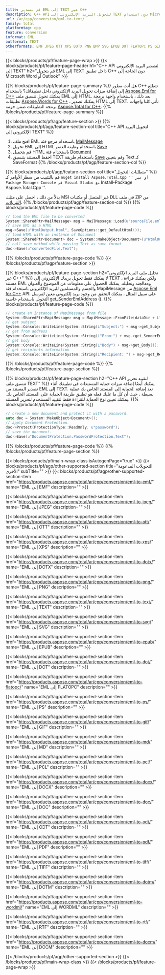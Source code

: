 ```yaml
---
title: قم بتصدير EML إلى TEXT عبر C++
description: C++ API لتحويل البريد الإلكتروني إلى TEXT دون استخدام Microsoft Word أو Outlook
url: /ar/cpp/conversion/eml-to-text/
family: total
platformtag: cpp
feature: conversion
informat: EML
outformat: TEXT
otherformats: EMF JPEG OTT XPS DOTX PNG BMP SVG EPUB DOT FLATOPC PS GIF MD PCL DOCX DOC ODT PDF TIFF DOTM WORDML RTF DOCM
---
```

{{< blocks/products/pf/feature-page-wrap >}}
{{< blocks/products/pf/feature-page-header h1="C++ API لتصدير البريد الإلكتروني إلى TEXT" h2="قم بتحويل EML إلى TEXT داخل تطبيق C++ دون الحاجة إلى Microsoft Word أو Outlook" >}}

{{% blocks/products/pf/feature-page-summary %}}
هل أنت مطور C++ تتطلع إلى إضافة ميزات تحويل البريد الإلكتروني داخل تطبيقاتك؟ باستخدام [Aspose.Eml for C++](https://products.aspose.com/eml/cpp/) يمكنك تحويل تنسيق ملف EML إلى HTML. بعد ذلك ، باستخدام واجهة برمجة تطبيقات [Aspose.Words for C++](https://products.aspose.com/words/cpp/) ، يمكنك تصدير HTML إلى TEXT. تأتي كلتا واجهات برمجة التطبيقات ضمن حزمة [Aspose.Total for C++](https://products.aspose.com/total/cpp/). 
{{% /blocks/products/pf/feature-page-summary  %}}

{{< blocks/products/pf/agp/feature-section >}}
{{% blocks/products/pf/agp/feature-section-col title="C++ API لتحويل البريد الإلكتروني إلى TEXT" %}}
1. افتح ملف EML باستخدام مرجع فئة [MailMessage](https://reference.aspose.com/eml/cpp/class/aspose.eml.mail_message)
2. تحويل EML إلى HTML باستخدام وظيفة العضو [Save](https://reference.aspose.com/eml/cpp/class/aspose.eml.mail_message#a7e7c6b50c8db5a8bcc6934db02b4a786)
3. قم بتحميل HTML باستخدام فئة [Document](https://reference.aspose.com/words/cpp/class/aspose.words.document)
4. احفظ المستند بتنسيق TEXT باستخدام طريقة [Save](https://reference.aspose.com/words/cpp/class/aspose.words.document#save_string_saveformat) وقم بتعيين Text كـ SaveFormat
{{% /blocks/products/pf/agp/feature-section-col %}}

{{% blocks/products/pf/agp/feature-section-col title="متطلبات التحويل" %}}
قم بالتثبيت من سطر الأوامر كـ `` nuget install Aspose.Total.Cpp '' أو عبر Package Manager Console في Visual Studio مع `` Install-Package Aspose.Total.Cpp ''.

بدلاً من ذلك ، احصل على مثبّت MSI غير المتصل أو مكتبات DLL في ملف ZIP من [التنزيلات](https://downloads.aspose.com/total/cpp).
{{% /blocks/products/pf/agp/feature-section-col %}}
{{% blocks/products/pf/feature-page-code %}}

```cpp
// load the EML file to be converted
System::SharedPtr<MailMessage> msg = MailMessage::Load(u"sourceFile.eml");
// save EML as a HTML 
msg->Save(u"HtmlOutput.html", SaveOptions::get_DefaultHtml());  
// load HTML with an instance of Document
System::SharedPtr<Document> doc = System::MakeObject<Document>(u"HtmlOutput.html");
// call save method while passing Text as save format
doc->Save(u"convertedFile.Text");
```

{{% /blocks/products/pf/feature-page-code %}}
{{< /blocks/products/pf/agp/feature-section >}}

{{% blocks/products/pf/feature-page-section  h2="تحليل ملف البريد الإلكتروني عبر C++" %}}
لا يمكنك فقط تحويل بريدك الإلكتروني إلى TEXT ، ولكن يمكنك قراءة مستند EML ومعالجته وتحليله. يمكنك الحصول على معلومات عن الموضوع والعنوان والجسم والمستلمين للبريد الإلكتروني باستخدام فئة MapiMessage من [Aspose.Eml for C++](https://products.aspose.com/eml/cpp/) API. على سبيل المثال ، يمكنك التحقق من وجود بريد إلكتروني معين لمرسل التحويل باستخدام خاصية get_SenderEmlAddress ().
{{% blocks/products/pf/feature-page-code %}}

```cpp
// create an instance of MapiMessage from file
System::SharedPtr<MapiMessage> msg = MapiMessage::FromFile(dataDir + L"message.eml");
// get subject
System::Console::WriteLine(System::String(L"Subject:") + msg->get_Subject());
// get from address
System::Console::WriteLine(System::String(L"From:") + msg->get_SenderEmlAddress());
// get body
System::Console::WriteLine(System::String(L"Body") + msg->get_Body());
// get recipients information
System::Console::WriteLine(System::String(L"Recipient: ") + msg->get_Recipients());
```
{{% /blocks/products/pf/feature-page-code  %}}
{{% /blocks/products/pf/feature-page-section %}}

{{% blocks/products/pf/feature-page-section  h2="C++ API لتقييد تحرير تنسيق ملف TEXT" %}}
يمكنك أيضًا إضافة ميزات حماية المستندات في تطبيقك أثناء تصدير المستند من EML إلى TEXT. تعد إضافة الحماية إلى المستند الخاص بك عملية بسيطة ، حيث أن كل ما عليك فعله هو تطبيق طريقة الحماية على المستند الخاص بك. يمكنك تعيين نوع الحماية للقراءة فقط لتقييد المستخدم لتحرير المستند.
{{% blocks/products/pf/feature-page-code %}}

```cpp
// create a new document and protect it with a password.
auto doc = System::MakeObject<Document>();
// apply Document Protection.
doc->Protect(ProtectionType::ReadOnly, u"password");
// save the document.
doc->Save(u"DocumentProtection.PasswordProtection.Text");
```
{{% /blocks/products/pf/feature-page-code  %}}
{{% /blocks/products/pf/feature-page-section %}}

{{< blocks/products/pf/main-wrap-class isAutogenPage="true" >}}
{{< blocks/products/pf/agp/other-supported-section title="التحويلات المدعومة الأخرى" subTitle="" >}}
{{< blocks/products/pf/agp/other-supported-section-item href="https://products.aspose.com/total/ar/cpp/conversion/eml-to-emf/" name="EML إلى EMF" description="" >}}

{{< blocks/products/pf/agp/other-supported-section-item href="https://products.aspose.com/total/ar/cpp/conversion/eml-to-jpeg/" name="EML إلى JPEG" description="" >}}

{{< blocks/products/pf/agp/other-supported-section-item href="https://products.aspose.com/total/ar/cpp/conversion/eml-to-ott/" name="EML إلى OTT" description="" >}}

{{< blocks/products/pf/agp/other-supported-section-item href="https://products.aspose.com/total/ar/cpp/conversion/eml-to-xps/" name="EML إلى XPS" description="" >}}

{{< blocks/products/pf/agp/other-supported-section-item href="https://products.aspose.com/total/ar/cpp/conversion/eml-to-dotx/" name="EML إلى DOTX" description="" >}}

{{< blocks/products/pf/agp/other-supported-section-item href="https://products.aspose.com/total/ar/cpp/conversion/eml-to-png/" name="EML إلى PNG" description="" >}}

{{< blocks/products/pf/agp/other-supported-section-item href="https://products.aspose.com/total/ar/cpp/conversion/eml-to-text/" name="EML إلى TEXT" description="" >}}

{{< blocks/products/pf/agp/other-supported-section-item href="https://products.aspose.com/total/ar/cpp/conversion/eml-to-svg/" name="EML إلى SVG" description="" >}}

{{< blocks/products/pf/agp/other-supported-section-item href="https://products.aspose.com/total/ar/cpp/conversion/eml-to-epub/" name="EML إلى EPUB" description="" >}}

{{< blocks/products/pf/agp/other-supported-section-item href="https://products.aspose.com/total/ar/cpp/conversion/eml-to-dot/" name="EML إلى DOT" description="" >}}

{{< blocks/products/pf/agp/other-supported-section-item href="https://products.aspose.com/total/ar/cpp/conversion/eml-to-flatopc/" name="EML إلى FLATOPC" description="" >}}

{{< blocks/products/pf/agp/other-supported-section-item href="https://products.aspose.com/total/ar/cpp/conversion/eml-to-ps/" name="EML إلى PS" description="" >}}

{{< blocks/products/pf/agp/other-supported-section-item href="https://products.aspose.com/total/ar/cpp/conversion/eml-to-gif/" name="EML إلى GIF" description="" >}}

{{< blocks/products/pf/agp/other-supported-section-item href="https://products.aspose.com/total/ar/cpp/conversion/eml-to-md/" name="EML إلى MD" description="" >}}

{{< blocks/products/pf/agp/other-supported-section-item href="https://products.aspose.com/total/ar/cpp/conversion/eml-to-pcl/" name="EML إلى PCL" description="" >}}

{{< blocks/products/pf/agp/other-supported-section-item href="https://products.aspose.com/total/ar/cpp/conversion/eml-to-docx/" name="EML إلى DOCX" description="" >}}

{{< blocks/products/pf/agp/other-supported-section-item href="https://products.aspose.com/total/ar/cpp/conversion/eml-to-doc/" name="EML إلى DOC" description="" >}}

{{< blocks/products/pf/agp/other-supported-section-item href="https://products.aspose.com/total/ar/cpp/conversion/eml-to-odt/" name="EML إلى ODT" description="" >}}

{{< blocks/products/pf/agp/other-supported-section-item href="https://products.aspose.com/total/ar/cpp/conversion/eml-to-pdf/" name="EML إلى PDF" description="" >}}

{{< blocks/products/pf/agp/other-supported-section-item href="https://products.aspose.com/total/ar/cpp/conversion/eml-to-tiff/" name="EML إلى TIFF" description="" >}}

{{< blocks/products/pf/agp/other-supported-section-item href="https://products.aspose.com/total/ar/cpp/conversion/eml-to-dotm/" name="EML إلى DOTM" description="" >}}

{{< blocks/products/pf/agp/other-supported-section-item href="https://products.aspose.com/total/ar/cpp/conversion/eml-to-wordml/" name="EML إلى WORDML" description="" >}}

{{< blocks/products/pf/agp/other-supported-section-item href="https://products.aspose.com/total/ar/cpp/conversion/eml-to-rtf/" name="EML إلى RTF" description="" >}}

{{< blocks/products/pf/agp/other-supported-section-item href="https://products.aspose.com/total/ar/cpp/conversion/eml-to-docm/" name="EML إلى DOCM" description="" >}}


{{< /blocks/products/pf/agp/other-supported-section >}}
{{< /blocks/products/pf/main-wrap-class >}}
{{< /blocks/products/pf/feature-page-wrap >}}
